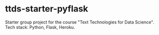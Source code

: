 # ttds-starter-pyflask
Starter group project for the course "Text Technologies for Data Science". Tech stack: Python, Flask, Heroku.
